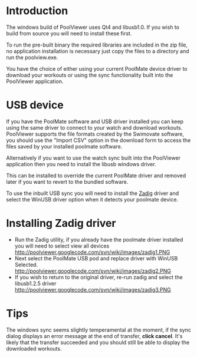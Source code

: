 # Introduction #
The windows build of PoolViewer uses Qt4 and libusb1.0. If you wish to build from source you will need to install these first.

To run the pre-built binary the required libraries are included in the zip file, no application installation is necessary just copy the files to a directory and run the poolview.exe.

You have the choice of either using your current PoolMate device driver to download your workouts or using the sync functionality built into the PoolViewer application.

# USB device #
If you have the PoolMate software and USB driver installed you can keep using the same driver to connect to your watch and download workouts.
PoolViewer supports the file formats created by the Swimovate software, you should use the "Import CSV" option in the download form to access the files saved by your installed poolmate software.

Alternatively if you want to use the watch sync built into the PoolViewer application then you need to install the libusb windows driver.

This can be installed to override the current PoolMate driver and removed later if you want to revert to the bundled software.

To use the inbuilt USB sync you will need to install the [Zadig](https://sourceforge.net/projects/libwdi/files/zadig/) driver and select the WinUSB driver option when it detects your poolmate device.

# Installing Zadig driver #
  * Run the Zadig utility, if you already have the poolmate driver installed you will need to select view all devices http://poolviewer.googlecode.com/svn/wiki/images/zadig1.PNG
  * Next select the PoolMate USB pod and replace driver with WinUSB Selected. http://poolviewer.googlecode.com/svn/wiki/images/zadig2.PNG
  * If you wish to return to the original driver, re-run zadig and select the libusb1.2.5 driver http://poolviewer.googlecode.com/svn/wiki/images/zadig3.PNG

# Tips #
The windows sync seems slightly temperamental at the moment, if the sync dialog displays an error message at the end of transfer, **click cancel**. It's likely that the transfer succeeded and you should still be able to display the downloaded workouts.
